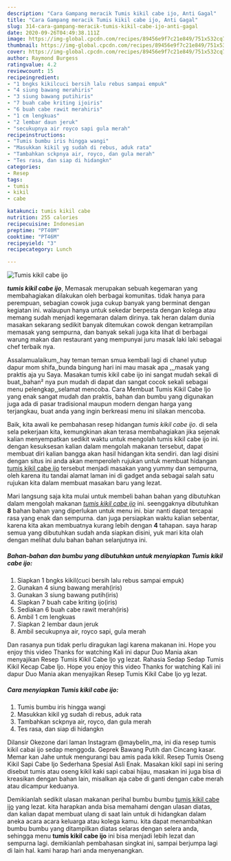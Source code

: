 ```yaml
---
description: "Cara Gampang meracik Tumis kikil cabe ijo, Anti Gagal"
title: "Cara Gampang meracik Tumis kikil cabe ijo, Anti Gagal"
slug: 314-cara-gampang-meracik-tumis-kikil-cabe-ijo-anti-gagal
date: 2020-09-26T04:49:38.111Z
image: https://img-global.cpcdn.com/recipes/89456e9f7c21e849/751x532cq70/tumis-kikil-cabe-ijo-foto-resep-utama.jpg
thumbnail: https://img-global.cpcdn.com/recipes/89456e9f7c21e849/751x532cq70/tumis-kikil-cabe-ijo-foto-resep-utama.jpg
cover: https://img-global.cpcdn.com/recipes/89456e9f7c21e849/751x532cq70/tumis-kikil-cabe-ijo-foto-resep-utama.jpg
author: Raymond Burgess
ratingvalue: 4.2
reviewcount: 15
recipeingredient:
- "1 bngks kikilcuci bersih lalu rebus sampai empuk"
- "4 siung bawang merahiris"
- "3 siung bawang putihiris"
- "7 buah cabe kriting ijoiris"
- "6 buah cabe rawit merahiris"
- "1 cm lengkuas"
- "2 lembar daun jeruk"
- "secukupnya air royco sapi gula merah"
recipeinstructions:
- "Tumis bumbu iris hingga wangi"
- "Masukkan kikil yg sudah di rebus, aduk rata"
- "Tambahkan sckpnya air, royco, dan gula merah"
- "Tes rasa, dan siap di hidangkn"
categories:
- Resep
tags:
- tumis
- kikil
- cabe

katakunci: tumis kikil cabe 
nutrition: 255 calories
recipecuisine: Indonesian
preptime: "PT40M"
cooktime: "PT46M"
recipeyield: "3"
recipecategory: Lunch

---
```



![Tumis kikil cabe ijo](https://img-global.cpcdn.com/recipes/89456e9f7c21e849/751x532cq70/tumis-kikil-cabe-ijo-foto-resep-utama.jpg)

<b><i>tumis kikil cabe ijo</i></b>, Memasak merupakan sebuah kegemaran yang membahagiakan dilakukan oleh berbagai komunitas. tidak hanya para perempuan, sebagian cowok juga cukup banyak yang berminat dengan kegiatan ini. walaupun hanya untuk sekedar berpesta dengan kolega atau memang sudah menjadi kegemaran dalam dirinya. tak heran dalam dunia masakan sekarang sedikit banyak ditemukan cowok dengan ketrampilan memasak yang sempurna, dan banyak sekali juga kita lihat di berbagai warung makan dan restaurant yang mempunyai juru masak laki laki sebagai chef terbaik nya.

Assalamualaikum,,hay teman teman smua kembali lagi di chanel yutup dapur mom shifa,,bunda bingung hari ini mau masak apa ,,,masak yang praktis aja yu Saya. Masakan tumis kikil cabe ijo ini sangat mudah sekali di buat,,bahan² nya pun mudah di dapat dan sangat cocok sekali sebagai menu pelengkap,,selamat mencoba. Cara Membuat Tumis Kikil Cabe Ijo yang enak sangat mudah dan praktis, bahan dan bumbu yang digunakan juga ada di pasar tradisional maupun modern dengan harga yang terjangkau, buat anda yang ingin berkreasi menu ini silakan mencoba.

Baik, kita awali ke pembahasan resep hidangan <i>tumis kikil cabe ijo</i>. di sela sela pekerjaan kita, kemungkinan akan terasa membahagiakan jika sejenak kalian menyempatkan sedikit waktu untuk mengolah tumis kikil cabe ijo ini. dengan kesuksesan kalian dalam mengolah makanan tersebut, dapat membuat diri kalian bangga akan hasil hidangan kita sendiri. dan lagi disini dengan situs ini anda akan memperoleh rujukan untuk membuat hidangan <u>tumis kikil cabe ijo</u> tersebut menjadi masakan yang yummy dan sempurna, oleh karena itu tandai alamat laman ini di gadget anda sebagai salah satu rujukan kita dalam membuat masakan baru yang lezat.


Mari langsung saja kita mulai untuk membeli bahan bahan yang dibutuhkan dalam mengolah makanan <u><i>tumis kikil cabe ijo</i></u> ini. seenggaknya dibutuhkan <b>8</b> bahan bahan yang diperlukan untuk menu ini. biar nanti dapat tercapai rasa yang enak dan sempurna. dan juga persiapkan waktu kalian sebentar, karena kita akan membuatnya kurang lebih dengan <b>4</b> tahapan. saya harap semua yang dibutuhkan sudah anda siapkan disini, yuk mari kita olah dengan melihat dulu bahan bahan selanjutnya ini.

<!--inarticleads1-->

##### Bahan-bahan dan bumbu yang dibutuhkan untuk menyiapkan Tumis kikil cabe ijo:

1. Siapkan 1 bngks kikil(cuci bersih lalu rebus sampai empuk)
1. Gunakan 4 siung bawang merah(iris)
1. Gunakan 3 siung bawang putih(iris)
1. Siapkan 7 buah cabe kriting ijo(iris)
1. Sediakan 6 buah cabe rawit merah(iris)
1. Ambil 1 cm lengkuas
1. Siapkan 2 lembar daun jeruk
1. Ambil secukupnya air, royco sapi, gula merah


Dan rasanya pun tidak perlu diragukan lagi karena makanan ini. Hope you enjoy this video Thanks for watching Kali ini dapur Duo Mania akan menyajikan Resep Tumis Kikil Cabe Ijo yg lezat. Rahasia Sedap Sedap Tumis Kikil Kecap Cabe Ijo. Hope you enjoy this video Thanks for watching Kali ini dapur Duo Mania akan menyajikan Resep Tumis Kikil Cabe Ijo yg lezat. 

<!--inarticleads2-->

##### Cara menyiapkan Tumis kikil cabe ijo:

1. Tumis bumbu iris hingga wangi
1. Masukkan kikil yg sudah di rebus, aduk rata
1. Tambahkan sckpnya air, royco, dan gula merah
1. Tes rasa, dan siap di hidangkn


Dilansir Okezone dari laman Instagram @maybelin_ma, ini dia resep tumis kikil cabai ijo sedap menggoda. Geprek Bawang Putih dan Cincang kasar. Memar kan Jahe untuk mengurangi bau amis pada kikil. Resep Tumis Oseng Kikil Sapi Cabe Ijo Sederhana Spesial Asli Enak. Masakan kikil sapi ini sering disebut tumis atau oseng kikil kaki sapi cabai hijau, masakan ini juga bisa di kreasikan dengan bahan lain, misalkan aja cabe di ganti dengan cabe merah atau dicampur keduanya. 

Demikianlah sedikit ulasan makanan perihal bumbu bumbu <u>tumis kikil cabe ijo</u> yang lezat. kita harapkan anda bisa memahami dengan ulasan diatas, dan kalian dapat membuat ulang di saat lain untuk di hidangkan dalam aneka acara acara keluarga atau kolega kamu. kita dapat menambahkan bumbu bumbu yang ditampilkan diatas selaras dengan selera anda, sehingga menu <b>tumis kikil cabe ijo</b> ini bisa menjadi lebih lezat dan sempurna lagi. demikianlah pembahasan singkat ini, sampai berjumpa lagi di lain hal. kami harap hari anda menyenangkan.
